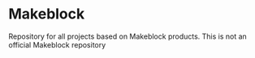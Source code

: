 # Makeblock

Repository for all projects based on Makeblock products. This is not an official Makeblock repository
